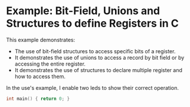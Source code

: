# Example: Bit-Field, Unions and Structures to define Registers in C
This example demonstrates:
* The use of bit-field structures to access specific bits of a register. 
* It demonstrates the use of unions to access a record by bit field or by accessing the entire register. 
* It demonstrates the use of structures to declare multiple register and how to access them.


In the use's example, I enable two leds to show their correct operation.

```c
int main() { return 0; }
```